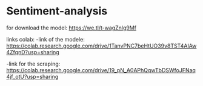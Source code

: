 # Sentiment-analysis



for download the model:
https://we.tl/t-wagZnlg9Mf

links colab:
  -link of the modele:
    https://colab.research.google.com/drive/1TanvPNC7beHtUO39v8TST4AIAw4ZfqnD?usp=sharing
    
   -link for the scraping:
    https://colab.research.google.com/drive/19_pN_A0APhQqwTbDSWfoJFNaq4jf_otU?usp=sharing
